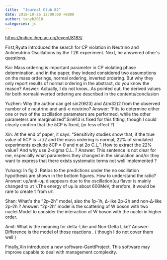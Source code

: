 ```yaml
---
title:  "Journal Club 82"
date: 2018-10-26 12:00:00 +0800
author: tanyh2018
categories: jc
---
```


<https://indico.ihep.ac.cn//event/8183/>

First,Ryuta introduced the search for CP violation in Neutrino and Antineutrino Oscillations by the T2K experiment. Next, he answered other's questions.

Kai: 
Mass ordering is important parameter in CP violating phase determination, and in the paper, they indeed considered two assumptions on the mass orderings, normal ordering, inverted ordering. But why they only report results of normal ordering in the abstract, do you know the reason?
Answer:
Actually, I do not know...As pointed out, the derived values for both normal/inverted ordering are described in the contents/conclusion 

Yuzhen:
Why the author can get sin2(ϴ23) and ∆(m32)2 from the observed number of e neutrino and anti-e neutrino?
Answer:
“Fits to determine either one or two of the oscillation parameters are performed, while the other parameters are marginalized”.Sinθ13 is fixed for this fitting, though I could clearly confirm that the δCP is fixed, (or less effect ?) 

Xin: 
At the end of paper, it says: “Sensitivity studies show that, if the true value of δCP is −π/2 and the mass ordering is normal, 22% of simulated experiments exclude δCP = 0 and π at 2σ C.L.”. How to extract the 22% value? And why use 2-sigma C.L. ?
Answer:
This sentence is not clear for me, especially what parameters they changed in the simulation and/or they want to express that there exists systematic terms not well implemented ? 

Yuhang: 
In fig 2. Ratios to the predictions under the no oscillation hypothesis are shown in the bottom figures. How to understand the ratio?
Answer:
υμ/anti-υμ disappears due to the oscillation(υμ flavor is mainly changed to υτ ).The energy of υμ is about 600MeV, therefore, it would be rare to create τ from υτ.
  
Shan:
What's the "2p-2h" model, also the 1p-1h, ∆-like 2p-2h and non-∆-like 2p-2h ?
Answer:
“2p-2h” model is the scattering of W boson with two nuclei.Model to consider the interaction of W boson with the nuclei in higher order. 

Amit:
What is the meaning for delta-Like and Non-Delta Like?
Answer:
Difference is the model of those reactions . ( though I do not cover them well )

Finally,Xin introduced a new software-GanttProject. This software may improve capable to deal with management complexity.
